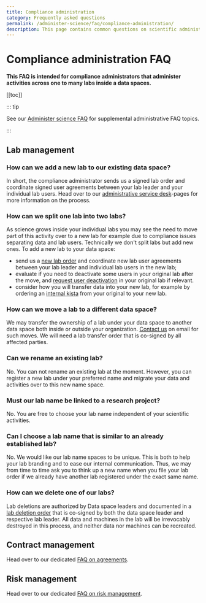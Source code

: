 ```yaml
---
title: Compliance administration
category: Frequently asked questions
permalink: /administer-science/faq/compliance-administration/
description: This page contains common questions on scientific administration in HUNT Cloud.
---
```


# Compliance administration FAQ

**This FAQ is intended for compliance administrators that administer activities across one to many labs inside a data spaces.**

[[toc]]

::: tip

See our [Administer science FAQ](/administer-science/faq/) for supplemental administrative FAQ topics.

:::

## Lab management

### How can we add a new lab to our existing data space?

In short, the compliance administrator sends us a signed lab order and coordinate signed user agreements between your lab leader and your individual lab users. Head over to our [administrative service desk](/administer-science/service-desk/data-space-orders#new-lab)-pages for more information on the process.

### How can we split one lab into two labs?

As science grows inside your individual labs you may see the need to move part of this activity over to a new lab for example due to compliance issues separating data and lab users. Technically we don't split labs but add new ones. To add a new lab to your data space:

- send us a [new lab order](/administer-science/service-desk/data-space-orders.html#new-lab) and coordinate new lab user agreements between your lab leader and individual lab users in the new lab;
- evaluate if you need to deactivate some users in your original lab after the move, and [request user deactivation](/administer-science/service-desk/lab-orders.html#deactivate-lab-user) in your original lab if relevant.
- consider how you will transfer data into your new lab, for example by ordering an [internal kista](/administer-science/agreements/downloads#external-kista-import-order) from your original to your new lab.

### How can we move a lab to a different data space?

We may transfer the ownership of a lab under your data space to another data space both inside or outside your organization. [Contact us](/contact) on email for such moves. We will need a lab transfer order that is co-signed by all affected parties.

### Can we rename an existing lab?

No. You can not rename an existing lab at the moment. However, you can register a new lab under your preferred name and migrate your data and activities over to this new name space.

### Must our lab name be linked to a research project?

No. You are free to choose your lab name independent of your scientific activities.

### Can I choose a lab name that is similar to an already established lab?

No. We would like our lab name spaces to be unique. This is both to help your lab branding and to ease our internal communication. Thus, we may from time to time ask you to think up a new name when you file your lab order if we already have another lab registered under the exact same name.

### How can we delete one of our labs?

Lab deletions are authorized by Data space leaders and documented in a [lab deletion order](/administer-science/agreements/downloads#lab-deletion-order) that is co-signed by both the data space leader and respective lab leader. All data and machines in the lab will be irrevocably destroyed in this process, and neither data nor machines can be recreated.






## Contract management

Head over to our dedicated [FAQ on agreements](/administer-science/agreements/faq).

## Risk management

Head over to our dedicated [FAQ on risk management](/govern-science/risk-management/faq).













